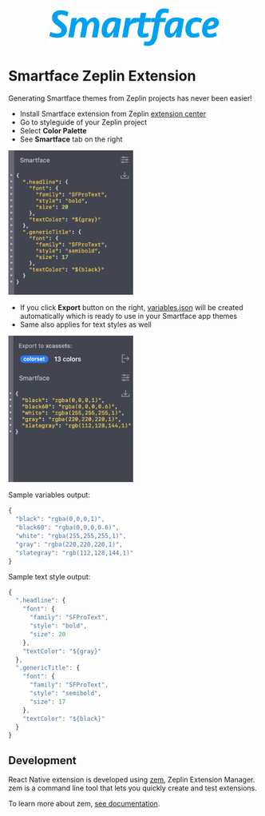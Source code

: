 <h3 align="center">
  <img height=75 src="screenshots/header.png"/>
</h3>

# Smartface Zeplin Extension

Generating Smartface themes from Zeplin projects has never been easier!

- Install Smartface extension from Zeplin [extension center](https://extensions.zeplin.io/)
- Go to styleguide of your Zeplin project
- Select **Color Palette**
- See **Smartface** tab on the right

<img width=250 src="screenshots/color.png"/>

- If you click **Export** button on the right, [variables.json](https://developer.smartface.io/docs/using-themes-in-apps#section-inheritance-with-variables) will be created automatically which is ready to use in your Smartface app themes
- Same also applies for text styles as well

<img width=250 src="screenshots/text.png"/>

Sample variables output:
```js
{
  "black": "rgba(0,0,0,1)",
  "black60": "rgba(0,0,0,0.6)",
  "white": "rgba(255,255,255,1)",
  "gray": "rgba(220,220,220,1)",
  "slategray": "rgb(112,128,144,1)"
}
```

Sample text style output:
```js
{
  ".headline": {
    "font": {
      "family": "SFProText",
      "style": "bold",
      "size": 20
    },
    "textColor": "${gray}"
  },
  ".genericTitle": {
    "font": {
      "family": "SFProText",
      "style": "semibold",
      "size": 17
    },
    "textColor": "${black}"
  }
}
```

## Development

React Native extension is developed using [zem](https://github.com/zeplin/zem), Zeplin Extension Manager. zem is a command line tool that lets you quickly create and test extensions.

To learn more about zem, [see documentation](https://github.com/zeplin/zem).